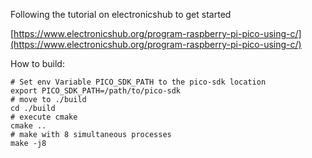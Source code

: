 Following the tutorial on electronicshub to get started

[https://www.electronicshub.org/program-raspberry-pi-pico-using-c/](https://www.electronicshub.org/program-raspberry-pi-pico-using-c/)

How to build:
````shell
# Set env Variable PICO_SDK_PATH to the pico-sdk location
export PICO_SDK_PATH=/path/to/pico-sdk
# move to ./build
cd ./build
# execute cmake
cmake ..
# make with 8 simultaneous processes
make -j8
````
